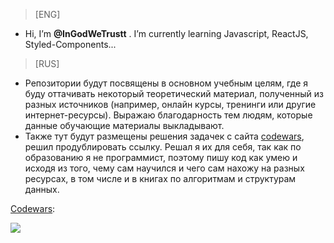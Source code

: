 > [ENG]
- Hi, I’m **@InGodWeTrustt** . I’m currently learning Javascript, ReactJS, Styled-Components...

> [RUS]
- Репозитории будут посвящены в основном учебным целям, где я буду оттачивать некоторый теоретический материал, полученный из разных источников (например, онлайн курсы, тренинги или другие интернет-ресурсы). Выражаю благодарность тем людям, которые данные обучающие материалы выкладывают.
- Также тут будут размещены решения задачек с сайта [codewars](https://www.codewars.com/dashboard), решил продублировать ссылку. Решал я их для себя, так как по образованию я не программист, поэтому пишу код как умею и исходя из того, чему сам научился и чего сам нахожу на разных ресурсах, в том числе и в книгах по алгоритмам и структурам данных.

[Codewars](https://www.codewars.com/users/InGodWeTrustt):

![](https://www.codewars.com/users/InGodWeTrustt/badges/large)
<!---
InGodWeTrustt/InGodWeTrustt is a ✨ special ✨ repository because its `README.md` (this file) appears on your GitHub profile.
You can click the Preview link to take a look at your changes.
--->
